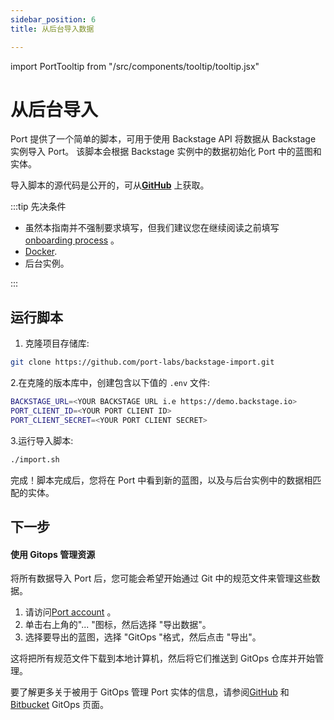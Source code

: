 ```yaml
---
sidebar_position: 6
title: 从后台导入数据

---
```


import PortTooltip from "/src/components/tooltip/tooltip.jsx"

# 从后台导入

Port 提供了一个简单的脚本，可用于使用 Backstage API 将数据从 Backstage 实例导入 Port。 该脚本会根据 Backstage 实例中的数据初始化 Port 中的<PortTooltip id="blueprint">蓝图</PortTooltip>和<PortTooltip id="entity">实体</PortTooltip>。

导入脚本的源代码是公开的，可从[**GitHub**](https://github.com/port-labs/backstage-import.git) 上获取。

:::tip  先决条件

* 虽然本指南并不强制要求填写，但我们建议您在继续阅读之前填写[onboarding process](/quickstart) 。
* [Docker](https://docs.docker.com/engine/install/).
* 后台实例。

:::

## 运行脚本

1. 克隆项目存储库: 

```bash showLineNumbers
git clone https://github.com/port-labs/backstage-import.git
```

2.在克隆的版本库中，创建包含以下值的 `.env` 文件: 

```bash showLineNumbers
BACKSTAGE_URL=<YOUR BACKSTAGE URL i.e https://demo.backstage.io>
PORT_CLIENT_ID=<YOUR PORT CLIENT ID>
PORT_CLIENT_SECRET=<YOUR PORT CLIENT SECRET>
```

3.运行导入脚本: 

```bash showLineNumbers
./import.sh
```

完成！脚本完成后，您将在 Port 中看到新的<PortTooltip id="blueprint">蓝图</PortTooltip>，以及与后台实例中的数据相匹配的<PortTooltip id="entity">实体</PortTooltip>。

## 下一步

#### 使用 Gitops 管理资源

将所有数据导入 Port 后，您可能会希望开始通过 Git 中的规范文件来管理这些数据。

1. 请访问[Port account](https://app.getport.io/) 。
2. 单击右上角的"... "图标，然后选择 "导出数据"。
3. 选择要导出的蓝图，选择 "GitOps "格式，然后点击 "导出"。

这将把所有规范文件下载到本地计算机，然后将它们推送到 GitOps 仓库并开始管理。

要了解更多关于被用于 GitOps 管理 Port 实体的信息，请参阅[GitHub](/build-your-software-catalog/sync-data-to-catalog/git/github/gitops/gitops.md) 和[Bitbucket](/build-your-software-catalog/sync-data-to-catalog/git/bitbucket/gitops/gitops.md) GitOps 页面。